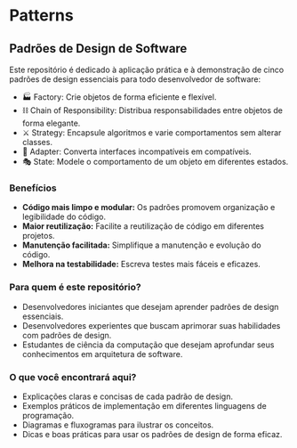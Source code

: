 # Patterns 

## Padrões de Design de Software ‍

Este repositório é dedicado à aplicação prática e à demonstração de cinco padrões de design essenciais para todo desenvolvedor de software:

* 🏭 Factory: Crie objetos de forma eficiente e flexível.
* ⛓️ Chain of Responsibility: Distribua responsabilidades entre objetos de forma elegante.
* ⚔️ Strategy: Encapsule algoritmos e varie comportamentos sem alterar classes.
* 🔌 Adapter: Converta interfaces incompatíveis em compatíveis.
* 🎭 State: Modele o comportamento de um objeto em diferentes estados.

### Benefícios 

* **Código mais limpo e modular:** Os padrões promovem organização e legibilidade do código.
* **Maior reutilização:** Facilite a reutilização de código em diferentes projetos.
* **Manutenção facilitada:** Simplifique a manutenção e evolução do código.
* **Melhora na testabilidade:** Escreva testes mais fáceis e eficazes.

### Para quem é este repositório? 

* Desenvolvedores iniciantes que desejam aprender padrões de design essenciais.
* Desenvolvedores experientes que buscam aprimorar suas habilidades com padrões de design.
* Estudantes de ciência da computação que desejam aprofundar seus conhecimentos em arquitetura de software.

### O que você encontrará aqui? 

* Explicações claras e concisas de cada padrão de design.
* Exemplos práticos de implementação em diferentes linguagens de programação.
* Diagramas e fluxogramas para ilustrar os conceitos.
* Dicas e boas práticas para usar os padrões de design de forma eficaz.
